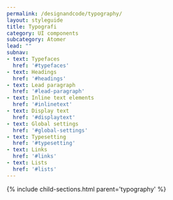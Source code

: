 ```yaml
---
permalink: /designandcode/typography/
layout: styleguide
title: Typografi
category: UI components
subcategory: Atomer
lead: ""
subnav:
- text: Typefaces
  href: '#typefaces'
- text: Headings
  href: '#headings'
- text: Lead paragraph
  href: '#lead-paragraph'
- text: Inline text elements
  href: '#inlinetext'
- text: Display text
  href: '#displaytext'
- text: Global settings
  href: '#global-settings'
- text: Typesetting
  href: '#typesetting'
- text: Links
  href: '#links'
- text: Lists
  href: '#lists'
---
```


{% include child-sections.html parent='typography' %}
